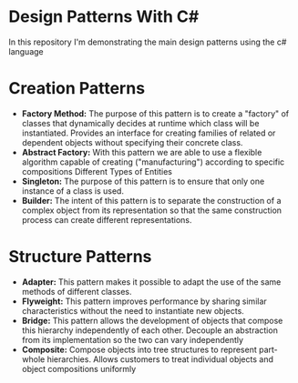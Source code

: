 # Design Patterns With C#
In this repository I'm demonstrating the main design patterns using the c# language

# Creation Patterns
- **Factory Method:** The purpose of this pattern is to create a "factory" of classes that dynamically decides at runtime which class will be instantiated. Provides an interface for creating families of related or dependent objects without specifying their concrete class.
- **Abstract Factory:** With this pattern we are able to use a flexible algorithm capable of creating ("manufacturing") according to specific compositions Different Types of Entities
- **Singleton:** The purpose of this pattern is to ensure that only one instance of a class is used.
- **Builder:** The intent of this pattern is to separate the construction of a complex object from its representation so that the same construction process can create different representations.

# Structure Patterns
- **Adapter:** This pattern makes it possible to adapt the use of the same methods of different classes.
- **Flyweight:** This pattern improves performance by sharing similar characteristics without the need to instantiate new objects.
- **Bridge:** This pattern allows the development of objects that compose this hierarchy independently of each other. Decouple an abstraction from its implementation so the two can vary independently
- **Composite:** Compose objects into tree structures to represent part-whole hierarchies. Allows customers to treat individual objects and object compositions uniformly
